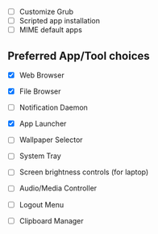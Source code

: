 * [ ] Customize Grub
* [ ] Scripted app installation
* [ ] MIME default apps

## Preferred App/Tool choices 
- [x] Web Browser
- [x] File Browser
- [ ] Notification Daemon
- [x] App Launcher

- [ ] Wallpaper Selector
- [ ] System Tray
- [ ] Screen brightness controls (for laptop)
- [ ] Audio/Media Controller
- [ ] Logout Menu
- [ ] Clipboard Manager